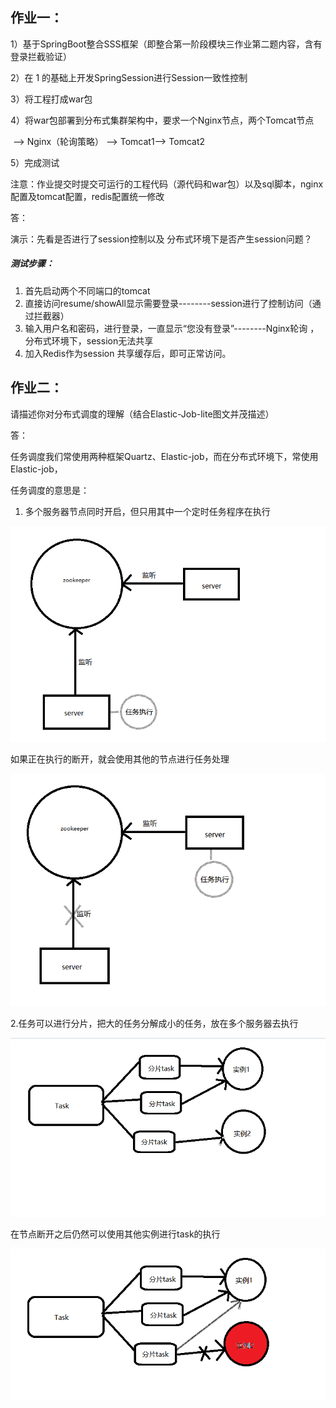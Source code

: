 ## 作业一：

1）基于SpringBoot整合SSS框架（即整合第一阶段模块三作业第二题内容，含有登录拦截验证）

2）在 1 的基础上开发SpringSession进行Session一致性控制

3）将工程打成war包

4）将war包部署到分布式集群架构中，要求一个Nginx节点，两个Tomcat节点

​    —> Nginx（轮询策略） —> Tomcat1—> Tomcat2

5）完成测试

注意：作业提交时提交可运行的工程代码（源代码和war包）以及sql脚本，nginx配置及tomcat配置，redis配置统一修改

答：

演示：先看是否进行了session控制以及 分布式环境下是否产生session问题？

##### 测试步骤：

1. 首先启动两个不同端口的tomcat
2. 直接访问resume/showAll显示需要登录--------session进行了控制访问（通过拦截器）
3. 输入用户名和密码，进行登录，一直显示“您没有登录”--------Nginx轮询 ，分布式环境下，session无法共享
4. 加入Redis作为session 共享缓存后，即可正常访问。

## 作业二：

请描述你对分布式调度的理解（结合Elastic-Job-lite图文并茂描述）

答：

任务调度我们常使用两种框架Quartz、Elastic-job，而在分布式环境下，常使用Elastic-job，

任务调度的意思是：

1. 多个服务器节点同时开启，但只用其中一个定时任务程序在执行

![image-20200514210302729](./作业文件/image-20200514210302729.png)

如果正在执行的断开，就会使用其他的节点进行任务处理

![image-20200514210404905](./作业文件/image-20200514210404905.png)

​	2.任务可以进行分片，把大的任务分解成小的任务，放在多个服务器去执行

![image-20200515095133642](./作业文件/image-20200515095133642.png)

在节点断开之后仍然可以使用其他实例进行task的执行

![image-20200515095422482](./作业文件/image-20200515095422482.png)
